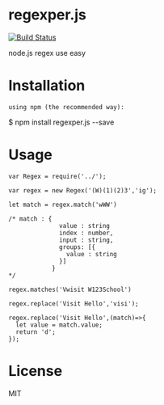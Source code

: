 # regexper.js

[![Build Status](https://travis-ci.org/kelvv/regexper.js.svg?branch=master)](https://travis-ci.org/kelvv/regexper.js)

node.js regex use easy

# Installation

```
using npm (the recommended way):
```

$ npm install regexper.js --save

# Usage

```
var Regex = require('../');

var regex = new Regex('(W)(1)(2)3','ig');

let match = regex.match('wWW')

/* match : {
              value : string
              index : number,
              input : string,
              groups: [{
                value : string
              }]
            }
*/

regex.matches('Vwisit W123School')

regex.replace('Visit Hello','visi');

regex.replace('Visit Hello',(match)=>{
  let value = match.value;
  return 'd';
});
```

# License

MIT
